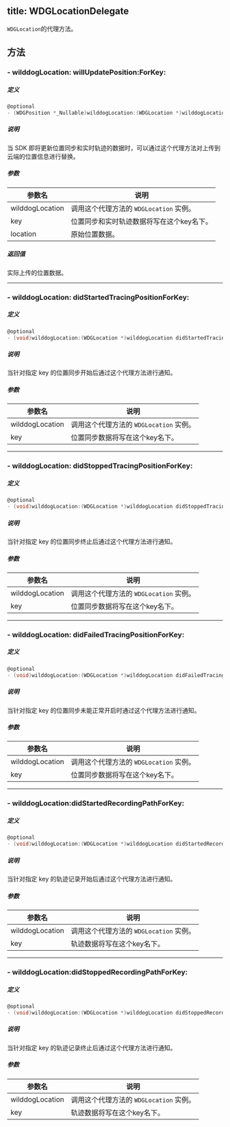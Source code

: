 title: WDGLocationDelegate
---

`WDGLocation`的代理方法。

## 方法

### - wilddogLocation: willUpdatePosition:ForKey:

##### 定义

```objectivec
@optional
- (WDGPosition *_Nullable)wilddogLocation:(WDGLocation *)wilddogLocation willUpdatePosition:(WDGPosition *)position ForKey:(NSString *)key;
```

##### 说明
当 SDK 即将更新位置同步和实时轨迹的数据时，可以通过这个代理方法对上传到云端的位置信息进行替换。

##### 参数

参数名           | 说明
--------------- | -----------------------------------
wilddogLocation | 调用这个代理方法的 `WDGLocation` 实例。
key             | 位置同步和实时轨迹数据将写在这个key名下。
location        | 原始位置数据。

##### 返回值
实际上传的位置数据。

---

### - wilddogLocation: didStartedTracingPositionForKey:

##### 定义

```objectivec
@optional
- (void)wilddogLocation:(WDGLocation *)wilddogLocation didStartedTracingPositionForKey:(NSString *)key;
```

##### 说明
当针对指定 key 的位置同步开始后通过这个代理方法进行通知。

##### 参数

参数名           | 说明
--------------- | -----------------------------------
wilddogLocation | 调用这个代理方法的 `WDGLocation` 实例。
key             | 位置同步数据将写在这个key名下。

---

### - wilddogLocation: didStoppedTracingPositionForKey:

##### 定义

```objectivec
@optional
- (void)wilddogLocation:(WDGLocation *)wilddogLocation didStoppedTracingPositionForKey:(NSString *)key;
```

##### 说明
当针对指定 key 的位置同步终止后通过这个代理方法进行通知。

##### 参数

参数名           | 说明
--------------- | -----------------------------------
wilddogLocation | 调用这个代理方法的 `WDGLocation` 实例。
key             | 位置同步数据将写在这个key名下。

---

### - wilddogLocation: didFailedTracingPositionForKey:

##### 定义

```objectivec
@optional
- (void)wilddogLocation:(WDGLocation *)wilddogLocation didFailedTracingPositionForKey:(NSString *)key withError:(NSError *)error;
```

##### 说明
当针对指定 key 的位置同步未能正常开启时通过这个代理方法进行通知。

##### 参数

参数名           | 说明
--------------- | -----------------------------------
wilddogLocation | 调用这个代理方法的 `WDGLocation` 实例。
key             | 位置同步数据将写在这个key名下。

---

### - wilddogLocation:didStartedRecordingPathForKey:

##### 定义

```objectivec
@optional
- (void)wilddogLocation:(WDGLocation *)wilddogLocation didStartedRecordingPathForKey:(NSString *)key;
```

##### 说明
当针对指定 key 的轨迹记录开始后通过这个代理方法进行通知。

##### 参数

参数名           | 说明
--------------- | -----------------------------------
wilddogLocation | 调用这个代理方法的 `WDGLocation` 实例。
key             | 轨迹数据将写在这个key名下。

---

### - wilddogLocation:didStoppedRecordingPathForKey:

##### 定义

```objectivec
@optional
- (void)wilddogLocation:(WDGLocation *)wilddogLocation didStoppedRecordingPathForKey:(NSString *)key;
```

##### 说明
当针对指定 key 的轨迹记录终止后通过这个代理方法进行通知。

##### 参数

参数名           | 说明
--------------- | -----------------------------------
wilddogLocation | 调用这个代理方法的 `WDGLocation` 实例。
key             | 轨迹数据将写在这个key名下。
